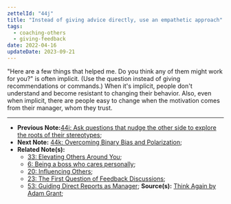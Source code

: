```yaml
---
zettelId: "44j"
title: "Instead of giving advice directly, use an empathetic approach"
tags:
  - coaching-others
  - giving-feedback
date: 2022-04-16
updateDate: 2023-09-21
---
```


"Here are a few things that helped me. Do you think any of them might work for you?" is often implicit. (Use the question instead of giving recommendations or commands.) When it's implicit, people don't understand and become resistant to changing their behavior. Also, even when implicit, there are people easy to change when the motivation comes from their manager, whom they trust.

---

- **Previous Note:**[44i: Ask questions that nudge the other side to explore the roots of their stereotypes](/notes/44i/);
- **Next Note:** [44k: Overcoming Binary Bias and Polarization](/notes/44k/);
- **Related Note(s):**
  - [33: Elevating Others Around You](/notes/33/);
  - [6: Being a boss who cares personally](/notes/6/);
  - [20: Influencing Others](/notes/20/);
  - [23: The First Question of Feedback Discussions](/notes/23/);
  - [53: Guiding Direct Reports as Manager](/notes/53/);
**Source(s):** [Think Again by Adam Grant](/books/think-again-by-adam-grant-book-summary-review-and-notes/);

